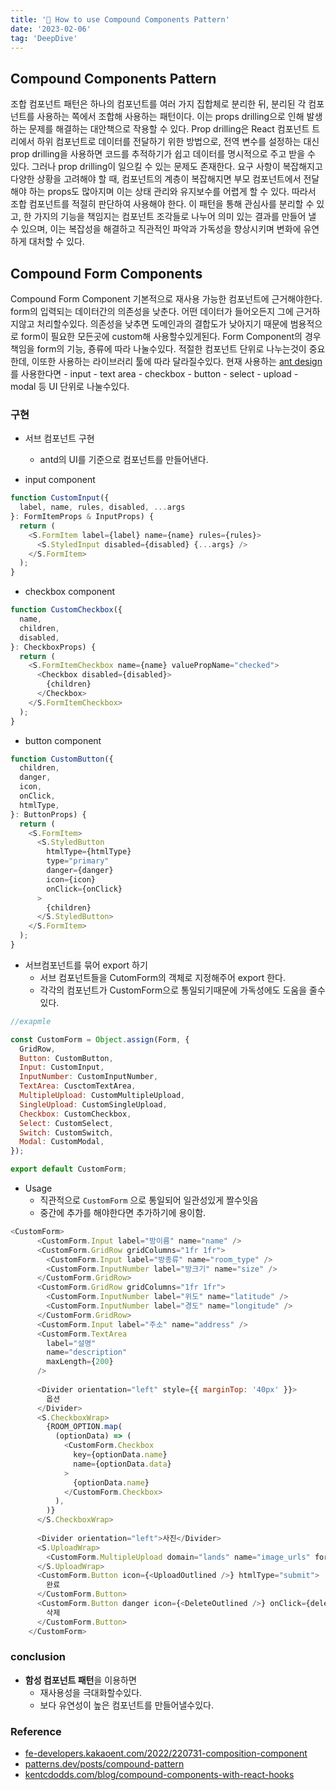 ```yaml
---
title: '🤔 How to use Compound Components Pattern'
date: '2023-02-06'
tag: 'DeepDive'
---
```


## Compound Components Pattern

조합 컴포넌트 패턴은 하나의 컴포넌트를 여러 가지 집합체로 분리한 뒤, 분리된 각 컴포넌트를 사용하는 쪽에서 조합해 사용하는 패턴이다. 이는 props drilling으로 인해 발생하는 문제를 해결하는 대안책으로 작용할 수 있다. Prop drilling은 React 컴포넌트 트리에서 하위 컴포넌트로 데이터를 전달하기 위한 방법으로, 전역 변수를 설정하는 대신 prop drilling을 사용하면 코드를 추적하기가 쉽고 데이터를 명시적으로 주고 받을 수 있다. 그러나 prop drilling이 일으킬 수 있는 문제도 존재한다. 요구 사항이 복잡해지고 다양한 상황을 고려해야 할 때, 컴포넌트의 계층이 복잡해지면 부모 컴포넌트에서 전달해야 하는 props도 많아지며 이는 상태 관리와 유지보수를 어렵게 할 수 있다. 따라서 조합 컴포넌트를 적절히 판단하여 사용해야 한다. 이 패턴을 통해 관심사를 분리할 수 있고, 한 가지의 기능을 책임지는 컴포넌트 조각들로 나누어 의미 있는 결과를 만들어 낼 수 있으며, 이는 복잡성을 해결하고 직관적인 파악과 가독성을 향상시키며 변화에 유연하게 대처할 수 있다.

## Compound Form Components

Compound Form Component
기본적으로 재사용 가능한 컴포넌트에 근거해야한다. form의 입력되는 데이터간의 의존성을 낮춘다. 어떤 데이터가 들어오든지 그에 근거하지않고 처리할수있다.
의존성을 낮추면 도메인과의 결합도가 낮아지기 때문에 범용적으로 form이 필요한 모든곳에 custom해 사용할수있게된다.
Form Component의 경우 책임을 form의 기능, 죵류에 따라 나눌수있다. 적절한 컴포넌트 단위로 나누는것이 중요한데, 이또한 사용하는 라이브러리 툴에 따라 달라질수있다.
현재 사용하는 [ant design](https://ant.design/) 를 사용한다면
			- input
			- text area
			- checkbox
			- button
			- select
			- upload
			- modal
등 UI 단위로 나눌수있다.


### 구현

- 서브 컴포넌트 구현
	- antd의 UI를 기준으로 컴포넌트를 만들어낸다.

- input component 

```js
function CustomInput({
  label, name, rules, disabled, ...args
}: FormItemProps & InputProps) {
  return (
    <S.FormItem label={label} name={name} rules={rules}>
      <S.StyledInput disabled={disabled} {...args} />
    </S.FormItem>
  );
}
```

- checkbox component
```js
function CustomCheckbox({
  name,
  children,
  disabled,
}: CheckboxProps) {
  return (
    <S.FormItemCheckbox name={name} valuePropName="checked">
      <Checkbox disabled={disabled}>
        {children}
      </Checkbox>
    </S.FormItemCheckbox>
  );
}
```

- button component
```js
function CustomButton({
  children,
  danger,
  icon,
  onClick,
  htmlType,
}: ButtonProps) {
  return (
    <S.FormItem>
      <S.StyledButton
        htmlType={htmlType}
        type="primary"
        danger={danger}
        icon={icon}
        onClick={onClick}
      >
        {children}
      </S.StyledButton>
    </S.FormItem>
  );
}
```

- 서브컴포넌트를 묶어 export 하기
	- 서브 컴포넌트들을 CutomForm의 객체로 지정해주어 export 한다.
	- 각각의 컴포넌트가 CustomForm으로 통일되기때문에 가독성에도 도움을 줄수있다.
```js
//exapmle

const CustomForm = Object.assign(Form, {
  GridRow,
  Button: CustomButton,
  Input: CustomInput,
  InputNumber: CustomInputNumber,
  TextArea: CusctomTextArea,
  MultipleUpload: CustomMultipleUpload,
  SingleUpload: CustomSingleUpload,
  Checkbox: CustomCheckbox,
  Select: CustomSelect,
  Switch: CustomSwitch,
  Modal: CustomModal,
});

export default CustomForm;
```


- Usage
	- 직관적으로 `CustomForm` 으로 통일되어 일관성있게 짤수잇음
	- 중간에 추가를 해야한다면 추가하기에 용이함.
```js
<CustomForm>
      <CustomForm.Input label="방이름" name="name" />
      <CustomForm.GridRow gridColumns="1fr 1fr">
        <CustomForm.Input label="방종류" name="room_type" />
        <CustomForm.InputNumber label="방크기" name="size" />
      </CustomForm.GridRow>
      <CustomForm.GridRow gridColumns="1fr 1fr">
        <CustomForm.InputNumber label="위도" name="latitude" />
        <CustomForm.InputNumber label="경도" name="longitude" />
      </CustomForm.GridRow>
      <CustomForm.Input label="주소" name="address" />
      <CustomForm.TextArea
        label="설명"
        name="description"
        maxLength={200}
      />
      
      <Divider orientation="left" style={{ marginTop: '40px' }}>
        옵션
      </Divider>
      <S.CheckboxWrap>
        {ROOM_OPTION.map(
          (optionData) => (
            <CustomForm.Checkbox
              key={optionData.name}
              name={optionData.data}
            >
              {optionData.name}
            </CustomForm.Checkbox>
          ),
        )}
      </S.CheckboxWrap>
  
      <Divider orientation="left">사진</Divider>
      <S.UploadWrap>
        <CustomForm.MultipleUpload domain="lands" name="image_urls" form={form} />
      </S.UploadWrap>
      <CustomForm.Button icon={<UploadOutlined />} htmlType="submit">
        완료
      </CustomForm.Button>
      <CustomForm.Button danger icon={<DeleteOutlined />} onClick={deleteRoom}>
        삭제
      </CustomForm.Button>
    </CustomForm>
```


### conclusion

- **함성 컴포넌트 패턴**을 이용하면
	- 재사용성을 극대화할수있다.
	- 보다 유연성이 높은 컴포넌트를 만들어낼수있다.


### Reference
- [fe-developers.kakaoent.com/2022/220731-composition-component](https://fe-developers.kakaoent.com/2022/220731-composition-component/#:~:text=%ED%95%A9%EC%84%B1%20%EC%BB%B4%ED%8F%AC%EB%84%8C%ED%8A%B8%20%ED%8C%A8%ED%84%B4%EC%9D%80%20%ED%95%98%EB%82%98,%EC%BB%B4%ED%8F%AC%EB%84%8C%ED%8A%B8%20%ED%8C%A8%ED%84%B4%EC%9D%84%20%EC%9D%98%EB%AF%B8%ED%95%A9%EB%8B%88%EB%8B%A4.)
- [patterns.dev/posts/compound-pattern](https://www.patterns.dev/posts/compound-pattern/)
- [kentcdodds.com/blog/compound-components-with-react-hooks](https://kentcdodds.com/blog/compound-components-with-react-hooks)
